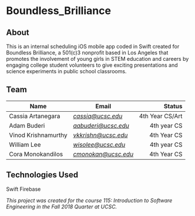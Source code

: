 # Boundless_Brilliance

## About
This is an internal scheduling iOS mobile app coded in Swift created for Boundless Brilliance, a 501(c)3 nonprofit based in Los Angeles that promotes the involvement of young girls in STEM education and careers by engaging college student volunteers to give exciting presentations and science experiments in public school classrooms.

## Team
|Name        |Email            |Status                  |
|------------|------------------|----------------------:|
|Cassia Artanegara|*cassia@ucsc.edu*  |4th Year CS/Art | 
|Adam Buderi|*aabuderi@ucsc.edu*|4th year CS|
|Vinod Krishnamurthy   |*vkkrishn@ucsc.edu*  |4th Year CS|
|William Lee|*wisolee@ucsc.edu*|4th year CS|
|Cora Monokandilos     |*cmonokan@ucsc.edu*  |4th Year CS     |

## Technologies Used
Swift
Firebase

*This project was created for the course 115: Introduction to Software Engineering in the Fall 2018 Quarter at UCSC.*
